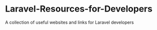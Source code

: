 # Laravel-Resources-for-Developers
A collection of useful websites and links for Laravel developers
